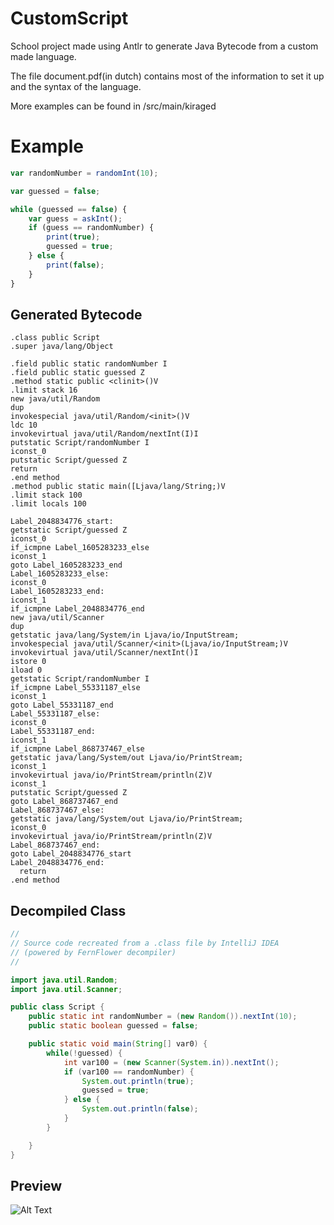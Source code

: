 # CustomScript

School project made using Antlr to generate Java Bytecode from a custom made language.

The file document.pdf(in dutch) contains most of the information to set it up and the syntax of the language.

More examples can be found in /src/main/kiraged

# Example

```javascript
var randomNumber = randomInt(10);

var guessed = false;

while (guessed == false) {
    var guess = askInt();
    if (guess == randomNumber) {
        print(true);
        guessed = true;
    } else {
        print(false);
    }
}
```

## Generated Bytecode

```
.class public Script
.super java/lang/Object

.field public static randomNumber I
.field public static guessed Z
.method static public <clinit>()V
.limit stack 16
new java/util/Random
dup
invokespecial java/util/Random/<init>()V
ldc 10
invokevirtual java/util/Random/nextInt(I)I
putstatic Script/randomNumber I
iconst_0
putstatic Script/guessed Z
return
.end method
.method public static main([Ljava/lang/String;)V
.limit stack 100
.limit locals 100

Label_2048834776_start:
getstatic Script/guessed Z
iconst_0
if_icmpne Label_1605283233_else
iconst_1
goto Label_1605283233_end
Label_1605283233_else:
iconst_0
Label_1605283233_end:
iconst_1
if_icmpne Label_2048834776_end
new java/util/Scanner
dup
getstatic java/lang/System/in Ljava/io/InputStream;
invokespecial java/util/Scanner/<init>(Ljava/io/InputStream;)V
invokevirtual java/util/Scanner/nextInt()I
istore 0
iload 0
getstatic Script/randomNumber I
if_icmpne Label_55331187_else
iconst_1
goto Label_55331187_end
Label_55331187_else:
iconst_0
Label_55331187_end:
iconst_1
if_icmpne Label_868737467_else
getstatic java/lang/System/out Ljava/io/PrintStream;
iconst_1
invokevirtual java/io/PrintStream/println(Z)V
iconst_1
putstatic Script/guessed Z
goto Label_868737467_end
Label_868737467_else:
getstatic java/lang/System/out Ljava/io/PrintStream;
iconst_0
invokevirtual java/io/PrintStream/println(Z)V
Label_868737467_end:
goto Label_2048834776_start
Label_2048834776_end:
  return
.end method
```

## Decompiled Class

```java
//
// Source code recreated from a .class file by IntelliJ IDEA
// (powered by FernFlower decompiler)
//

import java.util.Random;
import java.util.Scanner;

public class Script {
    public static int randomNumber = (new Random()).nextInt(10);
    public static boolean guessed = false;

    public static void main(String[] var0) {
        while(!guessed) {
            int var100 = (new Scanner(System.in)).nextInt();
            if (var100 == randomNumber) {
                System.out.println(true);
                guessed = true;
            } else {
                System.out.println(false);
            }
        }

    }
}

```

## Preview

![Alt Text](https://i.imgur.com/68JhaHB.gif)
